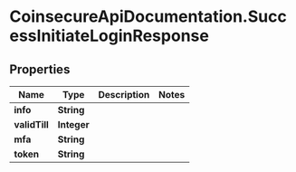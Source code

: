 # CoinsecureApiDocumentation.SuccessInitiateLoginResponse

## Properties
Name | Type | Description | Notes
------------ | ------------- | ------------- | -------------
**info** | **String** |  | 
**validTill** | **Integer** |  | 
**mfa** | **String** |  | 
**token** | **String** |  | 



